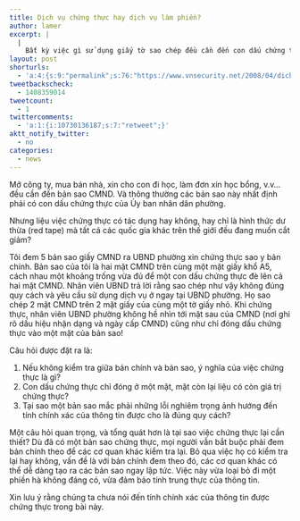 ```yaml
---
title: Dịch vụ chứng thực hay dịch vụ làm phiền?
author: lamer
excerpt: |
  |
    Bất kỳ việc gì sử dụng giấy tờ sao chép đều cần đến con dấu chứng thực ở Ủy ban phường. Nhưng có thật sự là cần thiết hay không?
layout: post
shorturls:
  - 'a:4:{s:9:"permalink";s:76:"https://www.vnsecurity.net/2008/04/dich-vu-chung-thuc-hay-dich-vu-lam-phien/";s:7:"tinyurl";s:26:"http://tinyurl.com/y9zuq2l";s:4:"isgd";s:18:"http://is.gd/aOtiP";s:5:"bitly";s:20:"http://bit.ly/5VsSBB";}'
tweetbackscheck:
  - 1408359014
tweetcount:
  - 1
twittercomments:
  - 'a:1:{i:10730136187;s:7:"retweet";}'
aktt_notify_twitter:
  - no
categories:
  - news
---
```

Mở công ty, mua bán nhà, xin cho con đi học, làm đơn xin học bổng, v.v&#8230; đều cần đến bản sao CMND. Và thông thường các bản sao này nhất định phải có con dấu chứng thực của Ủy ban nhân dân phường.

Nhưng liệu việc chứng thực có tác dụng hay không, hay chỉ là hình thức dư thừa (red tape) mà tất cả các quốc gia khác trên thế giới đều đang muốn cắt giảm?

Tôi đem 5 bản sao giấy CMND ra UBND phường xin chứng thực sao y bản chính. Bản sao của tôi là hai mặt CMND trên cùng một mặt giấy khổ A5, cách nhau một khoảng trống vừa đủ để một con dấu chứng thực đè lên cả hai mặt CMND. Nhân viên UBND trả lời rằng sao chép như vậy không đúng quy cách và yêu cầu sử dụng dịch vụ ở ngay tại UBND phường. Họ sao chép 2 mặt CMND trên 2 mặt giấy của cùng một tờ giấy nhỏ. Khi chứng thực, nhân viên UBND phường không hề nhìn tới mặt sau của CMND (nơi ghi rõ dấu hiệu nhận dạng và ngày cấp CMND) cũng như chỉ đóng dấu chứng thực vào một mặt của bản sao!

Câu hỏi được đặt ra là:

1.  Nếu không kiểm tra giữa bản chính và bản sao, ý nghĩa của việc chứng thực là gì?
2.  Con dấu chứng thực chỉ đóng ở một mặt, mặt còn lại liệu có còn giá trị chứng thực?
3.  Tại sao một bản sao mắc phải những lỗi nghiêm trọng ảnh hướng đến tính chính xác của thông tin được cho là đúng quy cách?

Một câu hỏi quan trọng, và tổng quát hơn là tại sao việc chứng thực lại cần thiết? Dù đã có một bản sao chứng thực, mọi người vẫn bắt buộc phải đem bản chính theo để các cơ quan khác kiểm tra lại. Bỏ qua việc họ có kiểm tra lại hay không, vấn đề là với bản chính đem theo đó, các cơ quan khác có thể dễ dàng tạo ra các bản sao ngay lập tức. Việc này vừa loại bỏ đi một phiền hà không đáng có, vừa đảm bảo tính trung thực của thông tin.

Xin lưu ý rằng chúng ta chưa nói đến tính chính xác của thông tin được chứng thực trong bài này.